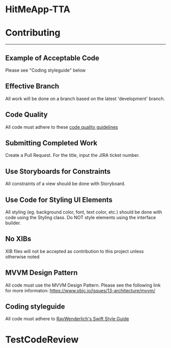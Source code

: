 # HitMeApp-TTA

# Contributing
----------

Example of Acceptable Code
-------------------
Please see "Coding styleguide" below


Effective Branch
-------------

All work will be done on a branch based on the latest 'development' branch. 

Code Quality
-------------
All code must adhere to these [code quality guidelines](https://docs.google.com/document/d/17MPeEqUwa_GkeU2bJWrR0De3sryXCWn9yvMzOtMKh6s/edit?usp=sharing)

Submitting Completed Work
-------------
Create a Pull Request. For the title, input the JIRA ticket number.

Use Storyboards for Constraints
-------------------
All constraints of a view should be done with Storyboard.

Use Code for Styling UI Elements
-------------------
All styling (eg. background color, font, text color, etc.) should be done with code using the Styling class. Do NOT style elements using the interface builder.

No XIBs
-------------------
XIB files will not be accepted as contribution to this project unless otherwise noted

MVVM Design Pattern
-------------------
All code must use the MVVM Design Pattern. Please see the following link for more informaton: https://www.objc.io/issues/13-architecture/mvvm/

Coding styleguide
-------------------
All code must adhere to [RayWenderlich's Swift Style Guide](https://github.com/raywenderlich/swift-style-guide)

# TestCodeReview
